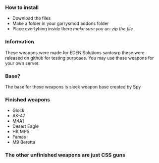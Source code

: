 ### How to install 
  - Download the files
  - Make a folder in your garrysmod addons folder 
  - Place evertyhing inside there *make sure you un-zip the file*

### Information
  These weapons were made for EDEN Solutions santosrp these were released on github for testing purposes. You may use these weapons for your own server. 

### Base?
  The base for these weapons is sleek weapon base created by Spy

### Finished weapons 
  - Glock 
  - AK-47
  - M4A1
  - Desert Eagle
  - HK MP5
  - Famas
  - M9 Beretta 

### The other unfinished weapons are just CSS guns
